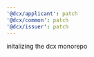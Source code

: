```yaml
---
'@dcx/applicant': patch
'@dcx/common': patch
'@dcx/issuer': patch
---
```


initalizing the dcx monorepo
